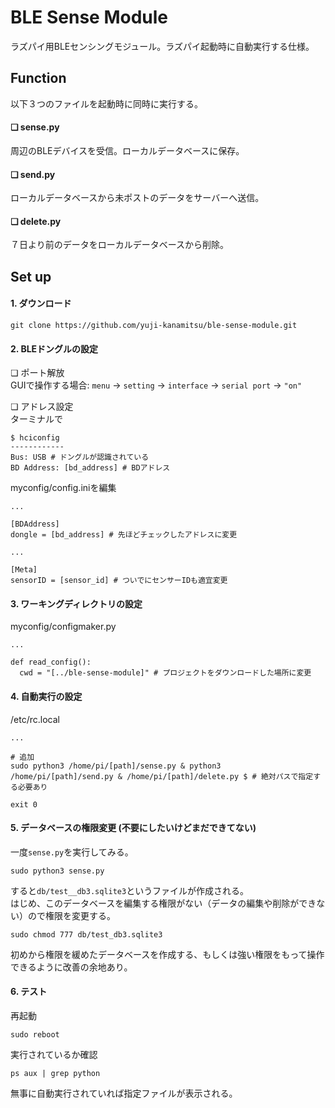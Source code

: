 # BLE Sense Module
ラズパイ用BLEセンシングモジュール。ラズパイ起動時に自動実行する仕様。


## Function
以下３つのファイルを起動時に同時に実行する。

#### ❏ sense.py
周辺のBLEデバイスを受信。ローカルデータベースに保存。

#### ❏ send.py
ローカルデータベースから未ポストのデータをサーバーへ送信。

#### ❏ delete.py
７日より前のデータをローカルデータベースから削除。


## Set up
#### 1. ダウンロード
```
git clone https://github.com/yuji-kanamitsu/ble-sense-module.git
```

#### 2. BLEドングルの設定
❏ ポート解放<br>
GUIで操作する場合: `menu` -> `setting` -> `interface` -> `serial port` -> `"on"`

❏ アドレス設定<br>
ターミナルで
```
$ hciconfig
------------
Bus: USB # ドングルが認識されている
BD Address: [bd_address] # BDアドレス
```

myconfig/config.iniを編集
```
...

[BDAddress]
dongle = [bd_address] # 先ほどチェックしたアドレスに変更

...

[Meta]
sensorID = [sensor_id] # ついでにセンサーIDも適宜変更
```

#### 3. ワーキングディレクトリの設定
myconfig/configmaker.py
```
...

def read_config():
  cwd = "[../ble-sense-module]" # プロジェクトをダウンロードした場所に変更
```

#### 4. 自動実行の設定
/etc/rc.local
```
...

# 追加
sudo python3 /home/pi/[path]/sense.py & python3 /home/pi/[path]/send.py & /home/pi/[path]/delete.py $ # 絶対パスで指定する必要あり

exit 0
```

#### 5. データベースの権限変更 (不要にしたいけどまだできてない)
一度`sense.py`を実行してみる。
```
sudo python3 sense.py
```

すると`db/test__db3.sqlite3`というファイルが作成される。<br>
はじめ、このデータベースを編集する権限がない（データの編集や削除ができない）ので権限を変更する。
```
sudo chmod 777 db/test_db3.sqlite3
```

初めから権限を緩めたデータベースを作成する、もしくは強い権限をもって操作できるように改善の余地あり。

#### 6. テスト
再起動
```
sudo reboot
```

実行されているか確認
```
ps aux | grep python
```

無事に自動実行されていれば指定ファイルが表示される。
